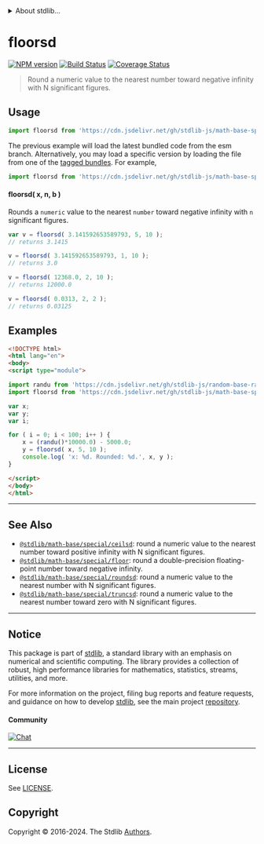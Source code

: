 <!--

@license Apache-2.0

Copyright (c) 2018 The Stdlib Authors.

Licensed under the Apache License, Version 2.0 (the "License");
you may not use this file except in compliance with the License.
You may obtain a copy of the License at

   http://www.apache.org/licenses/LICENSE-2.0

Unless required by applicable law or agreed to in writing, software
distributed under the License is distributed on an "AS IS" BASIS,
WITHOUT WARRANTIES OR CONDITIONS OF ANY KIND, either express or implied.
See the License for the specific language governing permissions and
limitations under the License.

-->


<details>
  <summary>
    About stdlib...
  </summary>
  <p>We believe in a future in which the web is a preferred environment for numerical computation. To help realize this future, we've built stdlib. stdlib is a standard library, with an emphasis on numerical and scientific computation, written in JavaScript (and C) for execution in browsers and in Node.js.</p>
  <p>The library is fully decomposable, being architected in such a way that you can swap out and mix and match APIs and functionality to cater to your exact preferences and use cases.</p>
  <p>When you use stdlib, you can be absolutely certain that you are using the most thorough, rigorous, well-written, studied, documented, tested, measured, and high-quality code out there.</p>
  <p>To join us in bringing numerical computing to the web, get started by checking us out on <a href="https://github.com/stdlib-js/stdlib">GitHub</a>, and please consider <a href="https://opencollective.com/stdlib">financially supporting stdlib</a>. We greatly appreciate your continued support!</p>
</details>

# floorsd

[![NPM version][npm-image]][npm-url] [![Build Status][test-image]][test-url] [![Coverage Status][coverage-image]][coverage-url] <!-- [![dependencies][dependencies-image]][dependencies-url] -->

> Round a numeric value to the nearest number toward negative infinity with N significant figures.



<section class="usage">

## Usage

```javascript
import floorsd from 'https://cdn.jsdelivr.net/gh/stdlib-js/math-base-special-floorsd@esm/index.mjs';
```
The previous example will load the latest bundled code from the esm branch. Alternatively, you may load a specific version by loading the file from one of the [tagged bundles](https://github.com/stdlib-js/math-base-special-floorsd/tags). For example,

```javascript
import floorsd from 'https://cdn.jsdelivr.net/gh/stdlib-js/math-base-special-floorsd@v0.3.0-esm/index.mjs';
```

#### floorsd( x, n, b )

Rounds a `numeric` value to the nearest `number` toward negative infinity with `n` significant figures.

```javascript
var v = floorsd( 3.141592653589793, 5, 10 );
// returns 3.1415

v = floorsd( 3.141592653589793, 1, 10 );
// returns 3.0

v = floorsd( 12368.0, 2, 10 );
// returns 12000.0

v = floorsd( 0.0313, 2, 2 );
// returns 0.03125
```

</section>

<!-- /.usage -->

<section class="notes">

</section>

<!-- /.notes -->

<section class="examples">

## Examples

<!-- eslint no-undef: "error" -->

```html
<!DOCTYPE html>
<html lang="en">
<body>
<script type="module">

import randu from 'https://cdn.jsdelivr.net/gh/stdlib-js/random-base-randu@esm/index.mjs';
import floorsd from 'https://cdn.jsdelivr.net/gh/stdlib-js/math-base-special-floorsd@esm/index.mjs';

var x;
var y;
var i;

for ( i = 0; i < 100; i++ ) {
    x = (randu()*10000.0) - 5000.0;
    y = floorsd( x, 5, 10 );
    console.log( 'x: %d. Rounded: %d.', x, y );
}

</script>
</body>
</html>
```

</section>

<!-- /.examples -->

<!-- C interface documentation. -->



<!-- Section for related `stdlib` packages. Do not manually edit this section, as it is automatically populated. -->

<section class="related">

* * *

## See Also

-   <span class="package-name">[`@stdlib/math-base/special/ceilsd`][@stdlib/math/base/special/ceilsd]</span><span class="delimiter">: </span><span class="description">round a numeric value to the nearest number toward positive infinity with N significant figures.</span>
-   <span class="package-name">[`@stdlib/math-base/special/floor`][@stdlib/math/base/special/floor]</span><span class="delimiter">: </span><span class="description">round a double-precision floating-point number toward negative infinity.</span>
-   <span class="package-name">[`@stdlib/math-base/special/roundsd`][@stdlib/math/base/special/roundsd]</span><span class="delimiter">: </span><span class="description">round a numeric value to the nearest number with N significant figures.</span>
-   <span class="package-name">[`@stdlib/math-base/special/truncsd`][@stdlib/math/base/special/truncsd]</span><span class="delimiter">: </span><span class="description">round a numeric value to the nearest number toward zero with N significant figures.</span>

</section>

<!-- /.related -->

<!-- Section for all links. Make sure to keep an empty line after the `section` element and another before the `/section` close. -->


<section class="main-repo" >

* * *

## Notice

This package is part of [stdlib][stdlib], a standard library with an emphasis on numerical and scientific computing. The library provides a collection of robust, high performance libraries for mathematics, statistics, streams, utilities, and more.

For more information on the project, filing bug reports and feature requests, and guidance on how to develop [stdlib][stdlib], see the main project [repository][stdlib].

#### Community

[![Chat][chat-image]][chat-url]

---

## License

See [LICENSE][stdlib-license].


## Copyright

Copyright &copy; 2016-2024. The Stdlib [Authors][stdlib-authors].

</section>

<!-- /.stdlib -->

<!-- Section for all links. Make sure to keep an empty line after the `section` element and another before the `/section` close. -->

<section class="links">

[npm-image]: http://img.shields.io/npm/v/@stdlib/math-base-special-floorsd.svg
[npm-url]: https://npmjs.org/package/@stdlib/math-base-special-floorsd

[test-image]: https://github.com/stdlib-js/math-base-special-floorsd/actions/workflows/test.yml/badge.svg?branch=v0.3.0
[test-url]: https://github.com/stdlib-js/math-base-special-floorsd/actions/workflows/test.yml?query=branch:v0.3.0

[coverage-image]: https://img.shields.io/codecov/c/github/stdlib-js/math-base-special-floorsd/main.svg
[coverage-url]: https://codecov.io/github/stdlib-js/math-base-special-floorsd?branch=main

<!--

[dependencies-image]: https://img.shields.io/david/stdlib-js/math-base-special-floorsd.svg
[dependencies-url]: https://david-dm.org/stdlib-js/math-base-special-floorsd/main

-->

[chat-image]: https://img.shields.io/gitter/room/stdlib-js/stdlib.svg
[chat-url]: https://app.gitter.im/#/room/#stdlib-js_stdlib:gitter.im

[stdlib]: https://github.com/stdlib-js/stdlib

[stdlib-authors]: https://github.com/stdlib-js/stdlib/graphs/contributors

[umd]: https://github.com/umdjs/umd
[es-module]: https://developer.mozilla.org/en-US/docs/Web/JavaScript/Guide/Modules

[deno-url]: https://github.com/stdlib-js/math-base-special-floorsd/tree/deno
[deno-readme]: https://github.com/stdlib-js/math-base-special-floorsd/blob/deno/README.md
[umd-url]: https://github.com/stdlib-js/math-base-special-floorsd/tree/umd
[umd-readme]: https://github.com/stdlib-js/math-base-special-floorsd/blob/umd/README.md
[esm-url]: https://github.com/stdlib-js/math-base-special-floorsd/tree/esm
[esm-readme]: https://github.com/stdlib-js/math-base-special-floorsd/blob/esm/README.md
[branches-url]: https://github.com/stdlib-js/math-base-special-floorsd/blob/main/branches.md

[stdlib-license]: https://raw.githubusercontent.com/stdlib-js/math-base-special-floorsd/main/LICENSE

<!-- <related-links> -->

[@stdlib/math/base/special/ceilsd]: https://github.com/stdlib-js/math-base-special-ceilsd/tree/esm

[@stdlib/math/base/special/floor]: https://github.com/stdlib-js/math-base-special-floor/tree/esm

[@stdlib/math/base/special/roundsd]: https://github.com/stdlib-js/math-base-special-roundsd/tree/esm

[@stdlib/math/base/special/truncsd]: https://github.com/stdlib-js/math-base-special-truncsd/tree/esm

<!-- </related-links> -->

</section>

<!-- /.links -->
